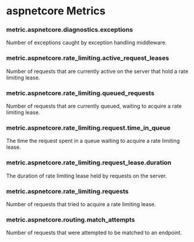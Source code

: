# aspnetcore Metrics
### metric.aspnetcore.diagnostics.exceptions

Number of exceptions caught by exception handling middleware.


### metric.aspnetcore.rate_limiting.active_request_leases

Number of requests that are currently active on the server that hold a rate limiting lease.


### metric.aspnetcore.rate_limiting.queued_requests

Number of requests that are currently queued, waiting to acquire a rate limiting lease.


### metric.aspnetcore.rate_limiting.request.time_in_queue

The time the request spent in a queue waiting to acquire a rate limiting lease.


### metric.aspnetcore.rate_limiting.request_lease.duration

The duration of rate limiting lease held by requests on the server.


### metric.aspnetcore.rate_limiting.requests

Number of requests that tried to acquire a rate limiting lease.


### metric.aspnetcore.routing.match_attempts

Number of requests that were attempted to be matched to an endpoint.

